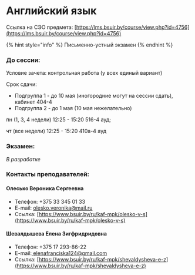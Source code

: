 # Английский язык

Ссылка на СЭО предмета: [https://lms.bsuir.by/course/view.php?id=4756](https://lms.bsuir.by/course/view.php?id=4756)

{% hint style="info" %}
Письменно-устный экзамен
{% endhint %}

### До сессии:

Условие зачета: контрольная работа (у всех единый вариант)

Срок сдачи:&#x20;

* Подгруппа 1 - до 10 мая (иногородние могут на сессии сдать), кабинет 404-4
* Подгруппа 2 - до 1 мая (10 мая нежелательно)



пн (1, 3, 4 недели) 12:25 - 15:20 516-4 ауд;&#x20;

чт (все недели) 12:25 - 15:20 410а-4 ауд

### Экзамен:

_В разработке_

### Контакты преподавателей:

#### Олесько Вероника Сергеевна

* Телефон: +375 33 345 01 33
* E-mail: [olesko.veronika@mail.ru](mailto:olesko.veronika@mail.ru)
* Ссылка: [https://www.bsuir.by/ru/kaf-mpk/olesko-v-s](https://www.bsuir.by/ru/kaf-mpk/olesko-v-s)

#### Шевалдышева Елена Зигфридридовна

* Телефон: +375 17 293-86-22
* E-mail:[ elenafranciska124@gmail.com](mailto:%20elenafranciska124@gmail.com)
* Ссылка: [https://www.bsuir.by/ru/kaf-mpk/shevaldysheva-e-z](https://www.bsuir.by/ru/kaf-mpk/shevaldysheva-e-z)

